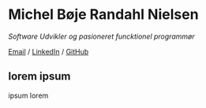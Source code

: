 # Michel Bøje Randahl Nielsen

_Software Udvikler og pasioneret funcktionel programmør_

[Email](mailto:michel@randahl.net) / [LinkedIn](www.linkedin.com/in/michel-randahl) / [GitHub](https://github.com/michelrandahl)

## lorem ipsum
ipsum lorem
